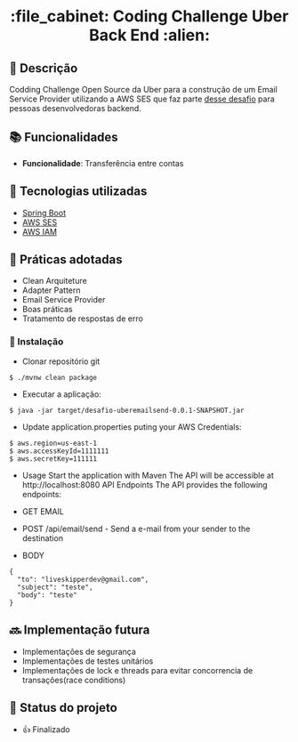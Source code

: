 <h1 align="center">:file_cabinet: Coding Challenge Uber Back End :alien: </h1>

## :memo: Descrição

Codding Challenge Open Source da Uber para a construção de um Email Service Provider utilizando a AWS SES que faz parte [desse desafio]([https://github.com/PicPay/picpay-desafio-backend](https://github.com/uber-archive/coding-challenge-tools/blob/master/coding_challenge.md)) para pessoas desenvolvedoras backend.

## :books: Funcionalidades
* <b>Funcionalidade</b>: Transferência entre contas
## :wrench: Tecnologias utilizadas
* [Spring Boot](https://spring.io/projects/spring-boot)
* [AWS SES](https://aws.amazon.com/pt/ses/)
* [AWS IAM](https://aws.amazon.com/pt/iam/?gclid=CjwKCAiA8sauBhB3EiwAruTRJhfg809g4bXpZbzwi2E7PcHnUL7Dr5lfaOa3Jyu092P4E1et3ZQrCRoChIUQAvD_BwE&trk=d0aa6e63-b594-43fc-8101-c312f3d653ac&sc_channel=ps&ef_id=CjwKCAiA8sauBhB3EiwAruTRJhfg809g4bXpZbzwi2E7PcHnUL7Dr5lfaOa3Jyu092P4E1et3ZQrCRoChIUQAvD_BwE:G:s&s_kwcid=AL!4422!3!651510165342!e!!g!!amazon%20iam!19836375520!149589163320)

## :rocket: Práticas adotadas

- Clean Arquiteture
- Adapter Pattern
- Email Service Provider
- Boas práticas
- Tratamento de respostas de erro

### 🔧 Instalação

* Clonar repositório git

```
$ ./mvnw clean package
```
- Executar a aplicação:
```
$ java -jar target/desafio-uberemailsend-0.0.1-SNAPSHOT.jar
```

- Update application.properties puting your AWS Credentials:

```
$ aws.region=us-east-1
$ aws.accessKeyId=1111111
$ aws.secretKey=111111
```

* Usage
Start the application with Maven
The API will be accessible at http://localhost:8080
API Endpoints
The API provides the following endpoints:

* GET EMAIL

- POST /api/email/send - Send a e-mail from your sender to the destination

- BODY

```
{
  "to": "liveskipperdev@gmail.com",
  "subject": "teste",
  "body": "teste"
}
```
## :soon: Implementação futura

* Implementações de segurança
* Implementações de testes unitários
* Implementações de lock e threads para evitar concorrencia de transações(race conditions)

## :dart: Status do projeto
 * :+1: Finalizado

